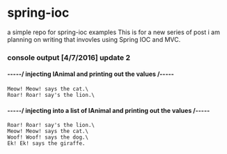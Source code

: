 # spring-ioc
a simple repo for spring-ioc examples
This is for a new series of post i am planning on writing that invovles using Spring IOC and MVC.

### console output [4/7/2016] update 2
#### -----/ injecting IAnimal and printing out the values  /-----
```
Meow! Meow! says the cat.\
Roar! Roar! say's the lion.\
```
#### -----/ injecting into a list of IAnimal and printing out the values  /-----
```
Roar! Roar! say's the lion.\
Meow! Meow! says the cat.\
Woof! Woof! says the dog.\
Ek! Ek! says the giraffe.

